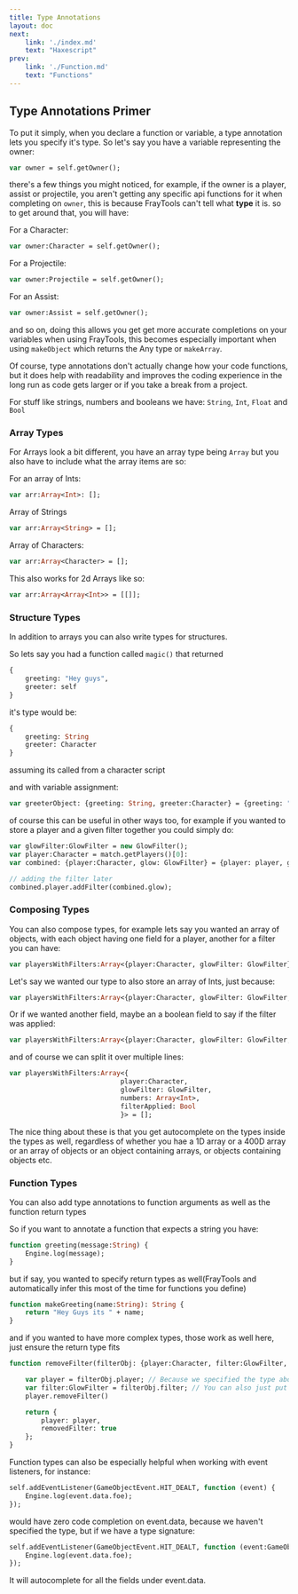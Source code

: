 ```yaml
---
title: Type Annotations
layout: doc
next: 
    link: './index.md'
    text: "Haxescript"
prev: 
    link: './Function.md'
    text: "Functions"
---
```


## Type Annotations Primer
To put it simply, when you declare a function or variable, a type annotation lets you specify it's type.
So let's say you have a variable representing the owner:

```haxe
var owner = self.getOwner();
```

there's a few things you might noticed, for example, if the owner is a player, assist or projectile, you aren't 
getting any specific api functions for it when completing on `owner`, this is because FrayTools can't tell what **type** it is.
so to get around that, you will have:

For a Character:
```haxe
var owner:Character = self.getOwner();
```

For a Projectile:
```haxe
var owner:Projectile = self.getOwner();
```

For an Assist:
```haxe
var owner:Assist = self.getOwner();
```

and so on, doing this allows you get get more accurate completions on your variables when using FrayTools, this becomes especially 
important when using `makeObject` which returns the Any type or `makeArray`.

Of course, type annotations don't actually change how your code functions, but it does help with readability and improves the coding experience 
in the long run as code gets larger or if you take a break from a project.

For stuff like strings, numbers and booleans we have: `String`, `Int`, `Float` and `Bool`


### Array Types

For Arrays look a bit different, you have an array type being `Array` but you also have to include what the array items are so:

For an array of Ints:
```haxe
var arr:Array<Int>: [];
```

Array of Strings
```haxe
var arr:Array<String> = [];
```

Array of Characters:
```haxe
var arr:Array<Character> = [];
```

This also works for 2d Arrays like so:
```haxe
var arr:Array<Array<Int>> = [[]];

```
### Structure Types
In addition to arrays you can also write types for structures.

So lets say you had a function called `magic()` that returned 
```haxe
{
    greeting: "Hey guys",
    greeter: self
}
```
it's type would be:
```haxe
{
    greeting: String
    greeter: Character
}
```
assuming its called from a character script

and with variable assignment:
```haxe
var greeterObject: {greeting: String, greeter:Character} = {greeting: "Hey guys", greeter: self};
```
of course this can be useful in other ways too, for example if you wanted to store a player and a given filter together you could simply do:
```haxe
var glowFilter:GlowFilter = new GlowFilter();
var player:Character = match.getPlayers()[0]:
var combined: {player:Character, glow: GlowFilter} = {player: player, glow: glowFilter};

// adding the filter later
combined.player.addFilter(combined.glow);
```


### Composing Types
You can also compose types, for example lets say you wanted an array of objects, with each object having one field for a player, another for a filter you can have:
```haxe
var playersWithFilters:Array<{player:Character, glowFilter: GlowFilter}> = [];
```
Let's say we wanted our type to also store an array of Ints, just because:

```haxe
var playersWithFilters:Array<{player:Character, glowFilter: GlowFilter, numbers: Array<Int>}> = [];
```

Or if we wanted another field, maybe an a boolean field to say if the filter was applied:
```haxe
var playersWithFilters:Array<{player:Character, glowFilter: GlowFilter, numbers: Array<Int>, filterApplied: Bool}> = [];
```

and of course we can split it over multiple lines:
```haxe
var playersWithFilters:Array<{ 
                            player:Character, 
                            glowFilter: GlowFilter,
                            numbers: Array<Int>,
                            filterApplied: Bool
                            }> = [];
```


The nice thing about these is that you get autocomplete on the types inside the types as well, regardless of whether you hae a 1D array or a 400D array or an array of objects or an object containing arrays, or objects containing objects etc.

### Function Types
You can also add type annotations to function arguments as well as the function return types


So if you want to annotate a function that expects a string you have:

```haxe
function greeting(message:String) {
    Engine.log(message);
}
```

but if say, you wanted to specify return types as well(FrayTools and automatically infer this most of the time for functions you define)
```haxe
function makeGreeting(name:String): String {
    return "Hey Guys its " + name;
}
```

and if you wanted to have more complex types, those work as well here, just ensure the return type fits
```haxe
function removeFilter(filterObj: {player:Character, filter:GlowFilter, filterApplied: Bool}): {player:Character, removedFilter:Bool} {

    var player = filterObj.player; // Because we specified the type above, FrayTools can infer it for us
    var filter:GlowFilter = filterObj.filter; // You can also just put the type anyways
    player.removeFilter()

    return {
        player: player,
        removedFilter: true
    };
}
```

Function types can also be especially helpful when working with event listeners, for instance:
```haxe
self.addEventListener(GameObjectEvent.HIT_DEALT, function (event) {
    Engine.log(event.data.foe);
});
```

would have zero code completion on event.data, because we haven't specified the type, but if we have a type signature:
```haxe
self.addEventListener(GameObjectEvent.HIT_DEALT, function (event:GameObjectEvent) {
    Engine.log(event.data.foe);
});
```
It will autocomplete for all the fields under event.data.

